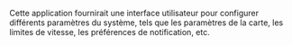 Cette application fournirait une interface utilisateur pour configurer différents paramètres du système, tels que les paramètres de la carte, les limites de vitesse, les préférences de notification, etc.